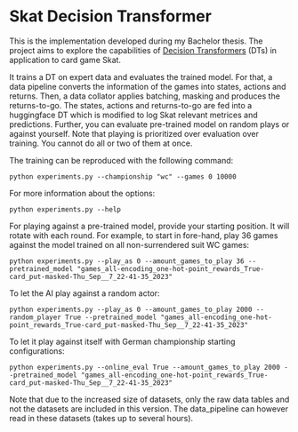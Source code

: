 # Skat Decision Transformer

This is the implementation developed during my Bachelor thesis.
The project aims to explore the capabilities of [Decision Transformers](https://github.com/kzl/decision-transformer/tree/master) (DTs)
in application to card game Skat.

It trains a DT on expert data and evaluates the trained model. For that, a data pipeline converts the 
information of the games into states, actions and returns. Then, a data collator applies batching, masking and produces 
the returns-to-go. The states, actions and returns-to-go are fed into a huggingface DT which is modified to log Skat 
relevant metrices and predictions.
Further, you can evaluate pre-trained model on random plays or against yourself.
Note that playing is prioritized over evaluation over training. You cannot do all or two of them at once.

The training can be reproduced with the following command:
````shell
python experiments.py --championship "wc" --games 0 10000
````
For more information about the options:
````shell
python experiments.py --help 
````
For playing against a pre-trained model, provide your starting position. It will rotate with each round. 
For example, to start in fore-hand, play 36 games against the model trained on all non-surrendered suit WC games:
````shell
python experiments.py --play_as 0 --amount_games_to_play 36 --pretrained_model "games_all-encoding_one-hot-point_rewards_True-card_put-masked-Thu_Sep__7_22-41-35_2023"
````
To let the AI play against a random actor:
````shell
python experiments.py --play_as 0 --amount_games_to_play 2000 --random_player True --pretrained_model "games_all-encoding_one-hot-point_rewards_True-card_put-masked-Thu_Sep__7_22-41-35_2023"
````
To let it play against itself with German championship starting configurations:
````shell
python experiments.py --online_eval True --amount_games_to_play 2000 --pretrained_model "games_all-encoding_one-hot-point_rewards_True-card_put-masked-Thu_Sep__7_22-41-35_2023"
````
Note that due to the increased size of datasets, only the raw data tables and not the datasets are included in this version. 
The data_pipeline can however read in these datasets (takes up to several hours).